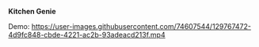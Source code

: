 **Kitchen Genie**

Demo:
https://user-images.githubusercontent.com/74607544/129767472-4d9fc848-cbde-4221-ac2b-93adeacd213f.mp4
